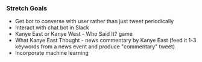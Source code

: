 ### Stretch Goals

- Get bot to converse with user rather than just tweet periodically
- Interact with chat bot in Slack
- Kanye East or Kanye West - Who Said It? game
- What Kanye East Thought - news commentary by Kanye East (feed it 1-3 keywords from a news event and produce "commentary" tweet)
- Incorporate machine learning